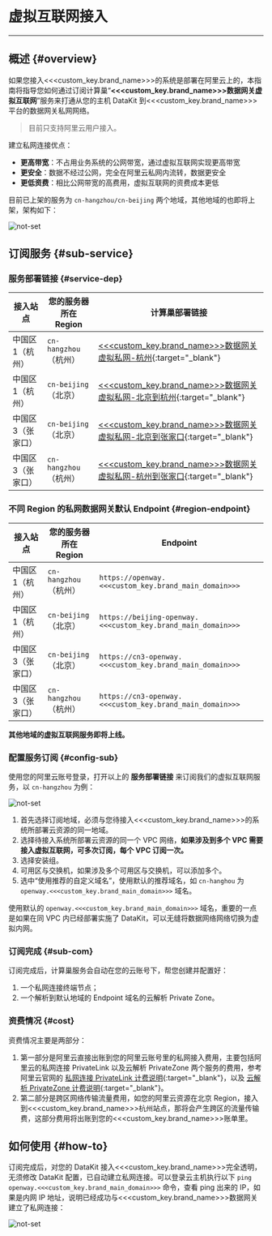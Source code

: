 # 虚拟互联网接入

---

## 概述 {#overview}

如果您接入<<<custom_key.brand_name>>>的系统是部署在阿里云上的，本指南将指导您如何通过订阅计算巢“**<<<custom_key.brand_name>>>数据网关虚拟互联网**”服务来打通从您的主机 DataKit 到<<<custom_key.brand_name>>>平台的数据网关私网网络。

> 目前只支持阿里云用户接入。

建立私网连接优点：

- **更高带宽**：不占用业务系统的公网带宽，通过虚拟互联网实现更高带宽
- **更安全**：数据不经过公网，完全在阿里云私网内流转，数据更安全
- **更低资费**：相比公网带宽的高费用，虚拟互联网的资费成本更低

目前已上架的服务为 `cn-hangzhou/cn-beijing` 两个地域，其他地域的也即将上架，架构如下：

![not-set](imgs/aliyun_1.png)

## 订阅服务 {#sub-service}

### 服务部署链接 {#service-dep}

| **接入站点**      | **您的服务器所在 Region** | **计算巢部署链接**                                                                                                                                                            |
| --------          | ----------------------    | -----------                                                                                                                                                                   |
| 中国区 1（杭州）  | `cn-hangzhou`（杭州）     | [<<<custom_key.brand_name>>>数据网关虚拟私网-杭州](https://computenest.console.aliyun.com/user/cn-hangzhou/serviceInstanceCreate?ServiceId=service-68c8fee7f0554d6b9baa){:target="_blank"}         |
| 中国区 1（杭州）  | `cn-beijing` （北京）     | [<<<custom_key.brand_name>>>数据网关虚拟私网-北京到杭州](https://computenest.console.aliyun.com/user/cn-hangzhou/serviceInstanceCreate?ServiceId=service-af3b4511d9214c9ebaba){:target="_blank"}   |
| 中国区 3（张家口）| `cn-beijing` （北京）     | [<<<custom_key.brand_name>>>数据网关虚拟私网-北京到张家口](https://computenest.console.aliyun.com/user/cn-hangzhou/serviceInstanceCreate?ServiceId=service-a22bc59ed53c4946b8ce){:target="_blank"} |
| 中国区 3（张家口）| `cn-hangzhou`（杭州）     | [<<<custom_key.brand_name>>>数据网关虚拟私网-杭州到张家口](https://computenest.console.aliyun.com/user/cn-hangzhou/serviceInstanceCreate?ServiceId=service-87a611279d9a42ceaeb2){:target="_blank"} |

### 不同 Region 的私网数据网关默认 Endpoint {#region-endpoint}

| **接入站点**      | **您的服务器所在 Region** | **Endpoint**                         |
| --------          | ----------------------    | -----------                          |
| 中国区 1（杭州）  | `cn-hangzhou` （杭州）    | `https://openway.<<<custom_key.brand_main_domain>>>`         |
| 中国区 1（杭州）  | `cn-beijing`  （北京）    | `https://beijing-openway.<<<custom_key.brand_main_domain>>>` |
| 中国区 3（张家口）| `cn-beijing`  （北京）    | `https://cn3-openway.<<<custom_key.brand_main_domain>>>`     |
| 中国区 3（张家口）| `cn-hangzhou` （杭州）    | `https://cn3-openway.<<<custom_key.brand_main_domain>>>`     |

**其他地域的虚拟互联网服务即将上线。**

### 配置服务订阅 {#config-sub}

使用您的阿里云账号登录，打开以上的 **服务部署链接** 来订阅我们的虚拟互联网服务，以 `cn-hangzhou` 为例：

![not-set](imgs/aliyun_2.png)

1. 首先选择订阅地域，必须与您待接入<<<custom_key.brand_name>>>的系统所部署云资源的同一地域。
1. 选择待接入系统所部署云资源的同一个 VPC 网络，**如果涉及到多个 VPC 需要接入虚拟互联网，可多次订阅，每个 VPC 订阅一次。**
1. 选择安装组。
1. 可用区与交换机，如果涉及多个可用区与交换机，可以添加多个。
1. 选中“使用推荐的自定义域名”，使用默认的推荐域名，如 `cn-hanghou` 为 `openway.<<<custom_key.brand_main_domain>>>` 域名。

使用默认的 `openway.<<<custom_key.brand_main_domain>>>` 域名，重要的一点是如果在同 VPC 内已经部署实施了 DataKit，可以无缝将数据网络网络切换为虚拟内网。

### 订阅完成 {#sub-com}

订阅完成后，计算巢服务会自动在您的云账号下，帮您创建并配置好：

1. 一个私网连接终端节点；
2. 一个解析到默认地域的 Endpoint 域名的云解析 Private Zone。

### 资费情况 {#cost}

资费情况主要是两部分：

1. 第一部分是阿里云直接出账到您的阿里云账号里的私网接入费用，主要包括阿里云的私网连接 PrivateLink 以及云解析 PrivateZone 两个服务的费用，参考阿里云官网的 [私网连接 PrivateLink 计费说明](https://help.aliyun.com/document_detail/198081.html){:target="_blank"}，以及 [云解析 PrivateZone 计费说明](https://help.aliyun.com/document_detail/71338.html){:target="_blank"}。
2. 第二部分是跨区网络传输流量费用，如您的阿里云资源在北京 Region，接入到<<<custom_key.brand_name>>>杭州站点，那将会产生跨区的流量传输费，这部分费用将出账到您的<<<custom_key.brand_name>>>账单里。

## 如何使用 {#how-to}

订阅完成后，对您的 DataKit 接入<<<custom_key.brand_name>>>完全透明，无须修改 DataKit 配置，已自动建立私网连接。可以登录云主机执行以下 `ping openway.<<<custom_key.brand_main_domain>>>` 命令，查看 ping 出来的 IP，如果是内网 IP 地址，说明已经成功与<<<custom_key.brand_name>>>数据网关建立了私网连接：

![not-set](imgs/aliyun_3.png)
